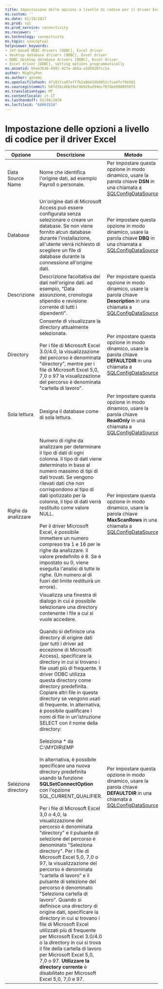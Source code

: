 ```yaml
---
title: Impostazione delle opzioni a livello di codice per il driver Excel | Microsoft Docs
ms.custom: ''
ms.date: 01/19/2017
ms.prod: sql
ms.prod_service: connectivity
ms.reviewer: ''
ms.technology: connectivity
ms.topic: conceptual
helpviewer_keywords:
- Jet-based ODBC drivers [ODBC], Excel driver
- desktop database drivers [ODBC], Excel driver
- ODBC desktop database drivers [ODBC], Excel driver
- Excel driver [ODBC], setting options programmatically
ms.assetid: b5ee3636-4591-427a-a65a-a2d5926fcc1a
author: MightyPen
ms.author: genemi
ms.openlocfilehash: 47181fca07aff7b2a0d418b8852cfce47cf9e501
ms.sourcegitcommit: b87d36c46b39af8b929ad94ec707dee8800950f5
ms.translationtype: MT
ms.contentlocale: it-IT
ms.lasthandoff: 02/08/2020
ms.locfileid: "68063518"
---
```

# <a name="setting-options-programmatically-for-the-excel-driver"></a>Impostazione delle opzioni a livello di codice per il driver Excel

|Opzione|Descrizione|Metodo|  
|------------|-----------------|------------|  
|Data Source Name|Nome che identifica l'origine dati, ad esempio Payroll o personale.|Per impostare questa opzione in modo dinamico, usare la parola chiave **DSN** in una chiamata a [SQLConfigDataSource](../../odbc/microsoft/odbc-jet-sqlconfigdatasource-excel-driver.md).|  
|Database|Un'origine dati di Microsoft Access può essere configurata senza selezionare o creare un database. Se non viene fornito alcun database durante l'installazione, all'utente verrà richiesto di scegliere un file di database durante la connessione all'origine dati.|Per impostare questa opzione in modo dinamico, usare la parola chiave **DBQ** in una chiamata a [SQLConfigDataSource](../../odbc/microsoft/odbc-jet-sqlconfigdatasource-excel-driver.md).|  
|Descrizione|Descrizione facoltativa dei dati nell'origine dati. ad esempio, "Data assunzione, cronologia stipendio e revisione corrente di tutti i dipendenti".|Per impostare questa opzione in modo dinamico, usare la parola chiave **Description** in una chiamata a [SQLConfigDataSource](../../odbc/microsoft/odbc-jet-sqlconfigdatasource-excel-driver.md).|  
|Directory|Consente di visualizzare la directory attualmente selezionata.<br /><br /> Per i file di Microsoft Excel 3.0/4.0, la visualizzazione del percorso è denominata "directory", mentre per i file di Microsoft Excel 5,0, 7,0 o 97 la visualizzazione del percorso è denominata "cartella di lavoro".|Per impostare questa opzione in modo dinamico, usare la parola chiave **DEFAULTDIR** in una chiamata a [SQLConfigDataSource](../../odbc/microsoft/odbc-jet-sqlconfigdatasource-excel-driver.md).|  
|Sola lettura|Designa il database come di sola lettura.|Per impostare questa opzione in modo dinamico, usare la parola chiave **ReadOnly** in una chiamata a [SQLConfigDataSource](../../odbc/microsoft/odbc-jet-sqlconfigdatasource-excel-driver.md).|  
|Righe da analizzare|Numero di righe da analizzare per determinare il tipo di dati di ogni colonna. Il tipo di dati viene determinato in base al numero massimo di tipi di dati trovati. Se vengono rilevati dati che non corrispondono al tipo di dati ipotizzato per la colonna, il tipo di dati verrà restituito come valore NULL.<br /><br /> Per il driver Microsoft Excel, è possibile immettere un numero compreso tra 1 e 16 per le righe da analizzare. Il valore predefinito è 8. Se è impostato su 0, viene eseguita l'analisi di tutte le righe. (Un numero al di fuori del limite restituirà un errore).|Per impostare questa opzione in modo dinamico, usare la parola chiave **MaxScanRows** in una chiamata a [SQLConfigDataSource](../../odbc/microsoft/odbc-jet-sqlconfigdatasource-excel-driver.md).|  
|Seleziona directory|Visualizza una finestra di dialogo in cui è possibile selezionare una directory contenente i file a cui si vuole accedere.<br /><br /> Quando si definisce una directory di origine dati (per tutti i driver ad eccezione di Microsoft Access), specificare la directory in cui si trovano i file usati più di frequente. Il driver ODBC utilizza questa directory come directory predefinita. Copiare altri file in questa directory se vengono usati di frequente. In alternativa, è possibile qualificare i nomi di file in un'istruzione SELECT con il nome della directory:<br /><br /> Seleziona \* da C:\MYDIR\EMP<br /><br /> In alternativa, è possibile specificare una nuova directory predefinita usando la funzione **SQLSetConnectOption** con l'opzione SQL_CURRENT_QUALIFIER.<br /><br /> Per i file di Microsoft Excel 3,0 o 4,0, la visualizzazione del percorso è denominata "directory" e il pulsante di selezione del percorso è denominato "Seleziona directory". Per i file di Microsoft Excel 5,0, 7,0 o 97, la visualizzazione del percorso è denominata "cartella di lavoro" e il pulsante di selezione del percorso è denominato "Seleziona cartella di lavoro". Quando si definisce una directory di origine dati, specificare la directory in cui si trovano i file di Microsoft Excel utilizzati più di frequente per Microsoft Excel 3.0/4.0 o la directory in cui si trova il file della cartella di lavoro per Microsoft Excel 5,0, 7,0 o 97. **Utilizzare la directory corrente** è disabilitato per Microsoft Excel 5,0, 7,0 e 97.|Per impostare questa opzione in modo dinamico, usare la parola chiave **DEFAULTDIR** in una chiamata a [SQLConfigDataSource](../../odbc/microsoft/odbc-jet-sqlconfigdatasource-excel-driver.md).|
